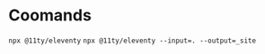 # Coomands
```npx @11ty/eleventy```
```npx @11ty/eleventy --input=. --output=_site```
```npx @11ty/eleventy --serve
```